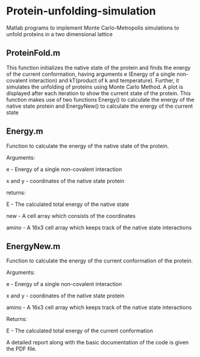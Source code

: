 # Protein-unfolding-simulation
Matlab programs to implement Monte Carlo-Metropolis simulations to unfold proteins in a two dimensional lattice

## ProteinFold.m
This function initializes the native state of the protein and finds the energy of the current conformation, having arguments 
e (Energy of a single non-covalent interaction) and kT(product of k and temperature). Further, it simulates the unfolding of proteins using
Monte Carlo Method. A plot is displayed after each iteration to show the
current state of the protein. This function makes use of two functions
Energy() to calculate the energy of the native state protein and EnergyNew() to calculate the energy of the current state 

## Energy.m 

Function to calculate the energy of the native state of the protein.

Arguments:

e - Energy of a single non-covalent interaction

x and y - coordinates of the native state protein

returns:

E - The calculated total energy of the native state

new - A cell array which consists of the coordinates

amino - A 16x3 cell array which keeps track of the native state
interactions

## EnergyNew.m

Function to calculate the energy of the current conformation of the protein.

Arguments:

e - Energy of a single non-covalent interaction

x and y - coordinates of the native state protein

amino - A 16x3 cell array which keeps track of the native state
interactions 

Returns:

E - The calculated total energy of the current conformation

A detailed report along with the basic documentation of the code is given the PDF file.
